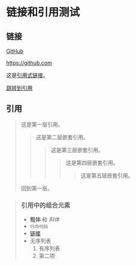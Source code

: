 # 链接和引用测试

## 链接

[GitHub](https://github.com "GitHub 主页")

<https://github.com>

这是[引用式链接][1]。

[1]: https://github.com

[跳转到引用](#引用)

## 引用

> 这是第一层引用。
>
> > 这是第二层嵌套引用。
> >
> > > 这是第三层嵌套引用。
> > > > 这是第四层嵌套引用。
> > > > >这是第五层嵌套引用。
>
> 回到第一层。

> ### 引用中的组合元素
>
> - **粗体** 和 *斜体*
> - `行内代码`
> - [链接](https://example.com)
> - 无序列表
>   1. 有序列表
>   2. 第二项
